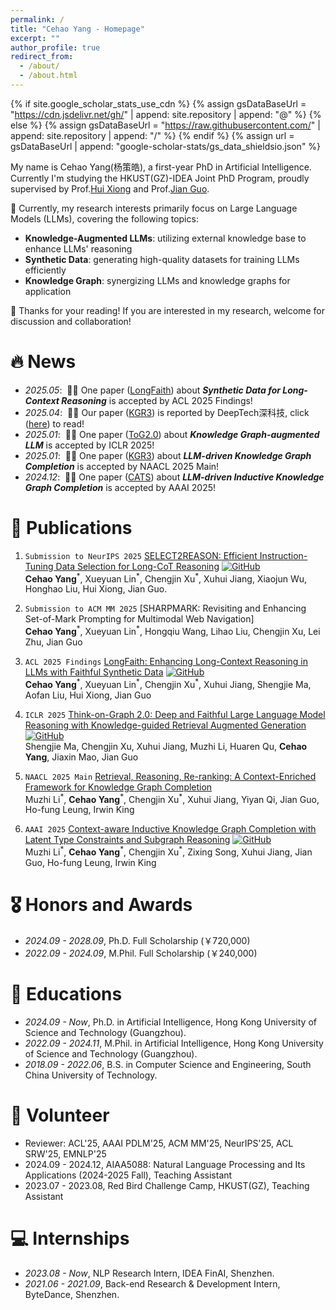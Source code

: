 ```yaml
---
permalink: /
title: "Cehao Yang - Homepage"
excerpt: ""
author_profile: true
redirect_from: 
  - /about/
  - /about.html
---
```


{% if site.google_scholar_stats_use_cdn %}
{% assign gsDataBaseUrl = "https://cdn.jsdelivr.net/gh/" | append: site.repository | append: "@" %}
{% else %}
{% assign gsDataBaseUrl = "https://raw.githubusercontent.com/" | append: site.repository | append: "/" %}
{% endif %}
{% assign url = gsDataBaseUrl | append: "google-scholar-stats/gs_data_shieldsio.json" %}

<span class='anchor' id='about-me'></span>

My name is Cehao Yang(杨策皓), a first-year PhD in Artificial Intelligence. Currently I'm studying the HKUST(GZ)-IDEA Joint PhD Program, proudly supervised by Prof.[Hui Xiong](https://scholar.google.com/citations?hl=en&user=cVDF1tkAAAAJ) and Prof.[Jian Guo](https://www.idea.edu.cn/person/guojian/).

🤔 Currently, my research interests primarily focus on Large Language Models (LLMs), covering the following topics:
- **Knowledge-Augmented LLMs**: utilizing external knowledge base to enhance LLMs' reasoning
- **Synthetic Data**: generating high-quality datasets for training LLMs efficiently
- **Knowledge Graph**: synergizing LLMs and knowledge graphs for application

🙌 Thanks for your reading! If you are interested in my research, welcome for discussion and collaboration!

# 🔥 News
- *2025.05*: &nbsp;🎉🎉 One paper ([LongFaith](https://arxiv.org/abs/2502.12583)) about ***Synthetic Data for Long-Context Reasoning*** is accepted by ACL 2025 Findings!
- *2025.04*: &nbsp;🎉🎉 Our paper ([KGR3](https://arxiv.org/pdf/2411.08165)) is reported by DeepTech深科技, click ([here](https://mp.weixin.qq.com/s/mM1Z9O_bITxDHgJf8eD5Rg?poc_token=HKuTRmijNwEce9xoQjr3K2CogT5N8bWm61R9PkGX)) to read!
- *2025.01*: &nbsp;🎉🎉 One paper ([ToG2.0](https://arxiv.org/abs/2407.10805)) about ***Knowledge Graph-augmented LLM*** is accepted by ICLR 2025!
- *2025.01*: &nbsp;🎉🎉 One paper ([KGR3](https://arxiv.org/pdf/2411.08165)) about ***LLM-driven Knowledge Graph Completion*** is accepted by NAACL 2025 Main!
- *2024.12*: &nbsp;🎉🎉 One paper ([CATS](https://arxiv.org/abs/2410.16803)) about ***LLM-driven Inductive Knowledge Graph Completion*** is accepted by AAAI 2025!

# 📝 Publications 
1. ``Submission to NeurIPS 2025`` [SELECT2REASON: Efficient Instruction-Tuning Data Selection for Long-CoT Reasoning](https://arxiv.org/abs/2505.17266)   [![GitHub](https://img.shields.io/badge/GitHub-Select2Reason-blue?logo=github)](https://github.com/IDEA-FinAI/Select2Reason)  
   **Cehao Yang**<sup>&#42;</sup>, Xueyuan Lin<sup>&#42;</sup>, Chengjin Xu<sup>&#42;</sup>, Xuhui Jiang, Xiaojun Wu, Honghao Liu, Hui Xiong, Jian Guo.

2. ``Submission to ACM MM 2025`` [SHARPMARK: Revisiting and Enhancing Set-of-Mark Prompting for Multimodal Web Navigation]  
   **Cehao Yang**<sup>&#42;</sup>, Xueyuan Lin<sup>&#42;</sup>, Hongqiu Wang, Lihao Liu, Chengjin Xu, Lei Zhu, Jian Guo

3. ``ACL 2025 Findings`` [LongFaith: Enhancing Long-Context Reasoning in LLMs with Faithful Synthetic Data](https://arxiv.org/abs/2502.12583)  [![GitHub](https://img.shields.io/badge/GitHub-LongFaith-blue?logo=github)](https://github.com/IDEA-FinAI/LongFaith)  
   **Cehao Yang**<sup>&#42;</sup>, Xueyuan Lin<sup>&#42;</sup>, Chengjin Xu<sup>&#42;</sup>, Xuhui Jiang, Shengjie Ma, Aofan Liu, Hui Xiong, Jian Guo

4. ``ICLR 2025`` [Think-on-Graph 2.0: Deep and Faithful Large Language Model Reasoning with Knowledge-guided Retrieval Augmented Generation](https://arxiv.org/abs/2407.10805)  [![GitHub](https://img.shields.io/badge/GitHub-ToG2.0-blue?logo=github)](https://github.com/IDEA-FinAI/ToG-2)  
   Shengjie Ma, Chengjin Xu, Xuhui Jiang, Muzhi Li, Huaren Qu, **Cehao Yang**, Jiaxin Mao, Jian Guo

5. ``NAACL 2025 Main`` [Retrieval, Reasoning, Re-ranking: A Context-Enriched Framework for Knowledge Graph Completion](https://arxiv.org/abs/2411.08165)  
   Muzhi Li<sup>&#42;</sup>, **Cehao Yang**<sup>&#42;</sup>, Chengjin Xu<sup>&#42;</sup>, Xuhui Jiang, Yiyan Qi, Jian Guo, Ho-fung Leung, Irwin King

6. ``AAAI 2025`` [Context-aware Inductive Knowledge Graph Completion with Latent Type Constraints and Subgraph Reasoning](https://arxiv.org/abs/2410.16803)  [![GitHub](https://img.shields.io/badge/GitHub-CATS-blue?logo=github)](https://github.com/IDEA-FinAI/CATS)  
   Muzhi Li<sup>&#42;</sup>, **Cehao Yang**<sup>&#42;</sup>, Chengjin Xu<sup>&#42;</sup>, Zixing Song, Xuhui Jiang, Jian Guo, Ho-fung Leung, Irwin King

# 🎖 Honors and Awards
- *2024.09 - 2028.09*, Ph.D. Full Scholarship (￥720,000)
- *2022.09 - 2024.09*, M.Phil. Full Scholarship (￥240,000)

# 📖 Educations
- *2024.09 - Now*, Ph.D. in Artificial Intelligence, Hong Kong University of Science and Technology (Guangzhou). 
- *2022.09 - 2024.11*, M.Phil. in Artificial Intelligence, Hong Kong University of Science and Technology (Guangzhou). 
- *2018.09 - 2022.06*, B.S. in Computer Science and Engineering, South China University of Technology. 

# 💁 Volunteer
- Reviewer: ACL'25, AAAI PDLM'25, ACM MM'25, NeurIPS'25, ACL SRW'25, EMNLP'25
- 2024.09 - 2024.12, AIAA5088: Natural Language Processing and Its Applications (2024-2025 Fall), Teaching Assistant
- 2023.07 - 2023.08, Red Bird Challenge Camp, HKUST(GZ), Teaching Assistant

# 💻 Internships
- *2023.08 - Now*, NLP Research Intern, IDEA FinAI, Shenzhen.
- *2021.06 - 2021.09*, Back-end Research & Development Intern, ByteDance, Shenzhen.
